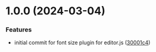 # 1.0.0 (2024-03-04)


### Features

* initial commit for font size plugin for editor.js ([30001c4](https://github.com/softkitit/editorjs-inline-font-size/commit/30001c4e21679c6c85e56877f821b0d542d94628))
